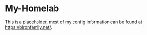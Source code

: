 # My-Homelab
This is a placeholder, most of my config information can be found at https://bironfamily.net/.
